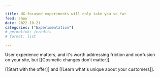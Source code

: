 ```yaml
---

title: UX-focused experiments will only take you so far
feed: show
date: 2022-10-21
categories: ["Experimentation"]
# permalink: /credits
# format: list

---
```


User experience matters, and it's worth addressing friction and confusion on your site, but [[Cosmetic changes don't matter]].

[[Start with the offer]] and [[Learn what's unique about your customers]].